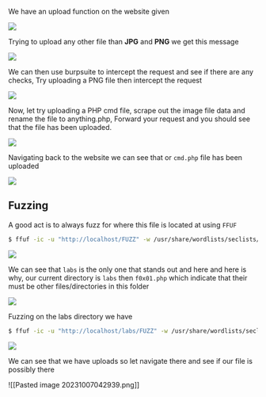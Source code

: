 We have an upload function on the website given

![](https://i.imgur.com/7JAnPHK.png)

Trying to upload any other file than **JPG** and **PNG** we get this message

![](https://i.imgur.com/hny3qzK.png)


We can then use burpsuite to intercept the request and see if there are any checks, Try uploading a PNG file then intercept the request


![](https://i.imgur.com/ebChofJ.png)


Now, let try uploading a PHP cmd file, scrape out the image file data and rename the file to anything.php, Forward your request and you should see that the file has been uploaded.

![](https://i.imgur.com/6igZpiK.png)


Navigating back to the website we can see that or `cmd.php` file has been uploaded

![](https://i.imgur.com/M2XDZZv.png)


## **Fuzzing**

A good act is to always fuzz for where this file is located at using `FFUF`

```bash
$ ffuf -ic -u "http://localhost/FUZZ" -w /usr/share/wordlists/seclists/Discovery/Web-Content/common.txt -fc 404,403,401 -fs 4431 -e .txt,.php,.bak,.sql
```


![](https://i.imgur.com/RJBnh3m.png)


We can see that `labs` is the only one that stands out and here and here is why, our current directory is `labs` then
`f0x01.php` which indicate that their must be other files/directories in this folder

![](https://i.imgur.com/8Mi1evB.png)


Fuzzing on the labs directory we have

```bash
$ ffuf -ic -u "http://localhost/labs/FUZZ" -w /usr/share/wordlists/seclists/Discovery/Web-Content/common.txt -fc 404,403,401 -fs 4431 -e .txt,.php,.bak,.sql
```

![](https://i.imgur.com/3aOZoyw.png)

We can see that we have uploads so let navigate there and see if our file is possibly there

<!--⚠️Imgur upload failed, check dev console-->
![[Pasted image 20231007042939.png]]

